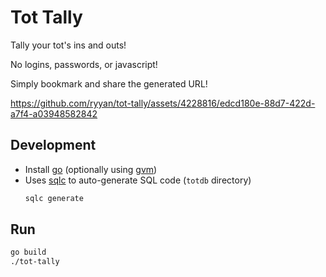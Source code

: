 # Tot Tally

Tally your tot's ins and outs!

No logins, passwords, or javascript!

Simply bookmark and share the generated URL!

https://github.com/ryyan/tot-tally/assets/4228816/edcd180e-88d7-422d-a7f4-a03948582842

## Development

- Install [go](https://go.dev/) (optionally using [gvm](https://github.com/moovweb/gvm))
- Uses [sqlc](https://docs.sqlc.dev/) to auto-generate SQL code (`totdb` directory)
  ```sh
  sqlc generate
  ```

## Run

```sh
go build
./tot-tally
```
